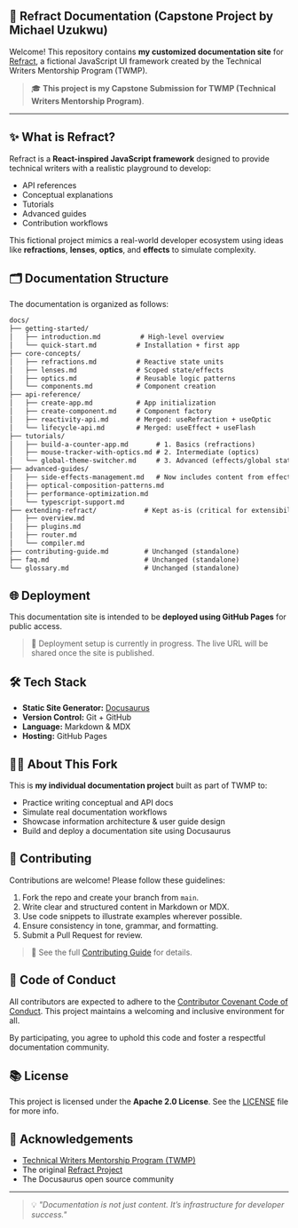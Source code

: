 ## 📘 Refract Documentation (Capstone Project by Michael Uzukwu)

Welcome! This repository contains **my customized documentation site** for [Refract](https://github.com/TWMP-Refract/refract), a fictional JavaScript UI framework created by the Technical Writers Mentorship Program (TWMP).

> 🎓 **This project is my Capstone Submission for TWMP (Technical Writers Mentorship Program)**.

---

## ✨ What is Refract?

Refract is a **React-inspired JavaScript framework** designed to provide technical writers with a realistic playground to develop:

- API references
- Conceptual explanations
- Tutorials
- Advanced guides
- Contribution workflows

This fictional project mimics a real-world developer ecosystem using ideas like **refractions**, **lenses**, **optics**, and **effects** to simulate complexity.

## 🗂️ Documentation Structure
The documentation is organized as follows:
```txt
docs/
├── getting-started/
│   ├── introduction.md          # High-level overview
│   └── quick-start.md          # Installation + first app
├── core-concepts/
│   ├── refractions.md          # Reactive state units
│   ├── lenses.md               # Scoped state/effects
│   ├── optics.md               # Reusable logic patterns
│   └── components.md           # Component creation
├── api-reference/
│   ├── create-app.md           # App initialization
│   ├── create-component.md     # Component factory
│   ├── reactivity-api.md       # Merged: useRefraction + useOptic
│   └── lifecycle-api.md        # Merged: useEffect + useFlash
├── tutorials/
│   ├── build-a-counter-app.md       # 1. Basics (refractions)
│   ├── mouse-tracker-with-optics.md # 2. Intermediate (optics)
│   └── global-theme-switcher.md     # 3. Advanced (effects/global state)
├── advanced-guides/
│   ├── side-effects-management.md   # Now includes content from effects.md
│   ├── optical-composition-patterns.md
│   ├── performance-optimization.md
│   └── typescript-support.md
├── extending-refract/            # Kept as-is (critical for extensibility)
│   ├── overview.md
│   ├── plugins.md
│   ├── router.md
│   └── compiler.md
├── contributing-guide.md         # Unchanged (standalone)
├── faq.md                        # Unchanged (standalone)
└── glossary.md                   # Unchanged (standalone)

```
## 🌐 Deployment

This documentation site is intended to be **deployed using GitHub Pages** for public access.

> 🔧 Deployment setup is currently in progress. The live URL will be shared once the site is published.

## 🛠️ Tech Stack

- **Static Site Generator:** [Docusaurus](https://docusaurus.io)
- **Version Control:** Git + GitHub
- **Language:** Markdown & MDX
- **Hosting:** GitHub Pages

## 🙋‍♂️ About This Fork

This is **my individual documentation project** built as part of TWMP to:

- Practice writing conceptual and API docs
- Simulate real documentation workflows
- Showcase information architecture & user guide design
- Build and deploy a documentation site using Docusaurus

## 🤝 Contributing

Contributions are welcome! Please follow these guidelines:

1. Fork the repo and create your branch from `main`.
2. Write clear and structured content in Markdown or MDX.
3. Use code snippets to illustrate examples wherever possible.
4. Ensure consistency in tone, grammar, and formatting.
5. Submit a Pull Request for review.

> 🔧 See the full [Contributing Guide](http://localhost:3000/docs/contributing-guide) for details.

## 📜 Code of Conduct

All contributors are expected to adhere to the [Contributor Covenant Code of Conduct](https://www.contributor-covenant.org/). This project maintains a welcoming and inclusive environment for all.

By participating, you agree to uphold this code and foster a respectful documentation community.

## 📚 License

This project is licensed under the **Apache 2.0 License**. See the [LICENSE](LICENSE) file for more info.

## 🧠 Acknowledgements

- [Technical Writers Mentorship Program (TWMP)](https://twmp.org)
- The original [Refract Project](https://github.com/TWMP-Refract/refract)
- The Docusaurus open source community

---

> 💡 *"Documentation is not just content. It’s infrastructure for developer success."*




